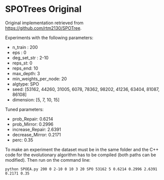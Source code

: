 # SPOTrees Original

Original implementation retrieved from https://github.com/rtm2130/SPOTree.

Experiments with the following parameters:

* n_train : 200
* eps : 0
* deg_set_str : 2-10
* reps_st: 0
* reps_end: 10
* max_depth: 3
* min_weights_per_node: 20
* algtype: SPO
* seed: [53162, 44260, 31005, 6078, 78362, 98202, 41236, 63404, 81087, 86108]
* dimension: [5, 7, 10, 15] 

Tuned parameters:

* prob_Repair: 0.6214
* prob_Mirror: 0.2996
* increase_Repair: 2.6391
* decrease_Mirror: 0.2171
* perc: 0.35

To make an experiment the dataset must be in the same folder and the C++ code for the evolutionary algorithm has to be compiled (both paths can be modified). Then run on the command line:

`python SPOEA.py 200 0 2-10 0 10 3 20 SPO 53162 5 0.6214 0.2996 2.6391 0.2171 0.35`



